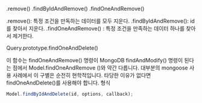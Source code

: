 
.remove() .findByIdAndRemove() .findOneAndRemove()

.remove(): 특정 조건을 만독하는 데이터를 모두 지운다.
.findByIdAndRemove(): id를 찾아서 지운다.
.findOneAndRemove() : 특정 조건을 만족하는 데이터 하나를 찾아서 제거한다.

 
 Query.prototype.findOneAndDelete()

 
 이 함수는 findOneAndRemove() 명령이 MongoDB findAndModify() 명령이 된다는 점에서 Model.findOneAndRemove ()와 약간 다릅니다. 대부분의 mongoose 사용 사례에서 이 구별은 순전히 현학적입니다. 타당한 이유가 없다면 findOneAndDelete()를 사용해야 합니다.
 형식
```js
Model.findByIdAndDelete(id, options, callback);
```
